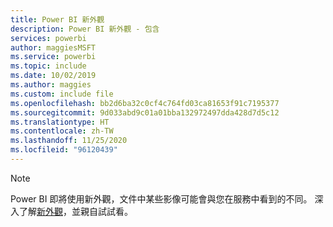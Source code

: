 ```yaml
---
title: Power BI 新外觀
description: Power BI 新外觀 - 包含
services: powerbi
author: maggiesMSFT
ms.service: powerbi
ms.topic: include
ms.date: 10/02/2019
ms.author: maggies
ms.custom: include file
ms.openlocfilehash: bb2d6ba32c0cf4c764fd03ca81653f91c7195377
ms.sourcegitcommit: 9d033abd9c01a01bba132972497dda428d7d5c12
ms.translationtype: HT
ms.contentlocale: zh-TW
ms.lasthandoff: 11/25/2020
ms.locfileid: "96120439"
---
```

> [!NOTE]
> Power BI 即將使用新外觀，文件中某些影像可能會與您在服務中看到的不同。 深入了解[新外觀](../consumer/service-new-look.md)，並親自試試看。
